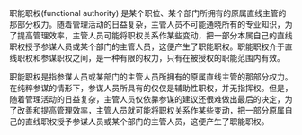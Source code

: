 职能职权(functional authority) 是某个职位、某个部门所拥有的原属直线主管的那部分权⼒。随着管理活动的⽇益复杂，主管⼈员不可能通晓所有的专业知识，为了提⾼管理效率，主管⼈员可能将职权关系作某些变动，把⼀部分本属⾃⼰的直线职权授予参谋⼈员或某个部门的主管⼈员，这便产⽣了职能职权。职能职权介于直线职权和参谋职权之间，是⼀种有限的权⼒，只有在被授权的职能范围内有效。

职能职权是指参谋⼈员或某部门的主管⼈员所拥有的原属直线主管的那部分权⼒。在纯粹参谋的情形下，参谋⼈员所具有的仅仅是辅助性职权，并⽆指挥权。但是，随着管理活动的⽇益复杂，主管⼈员仅依靠参谋的建议还很难做出最后的决定，为了改善和提⾼管理效率，主管⼈员就可能将职权关系作某些变动，把⼀部分原属⾃⼰的直线职权授予参谋⼈员或某个部门的主管⼈员，这便产⽣了职能职权。